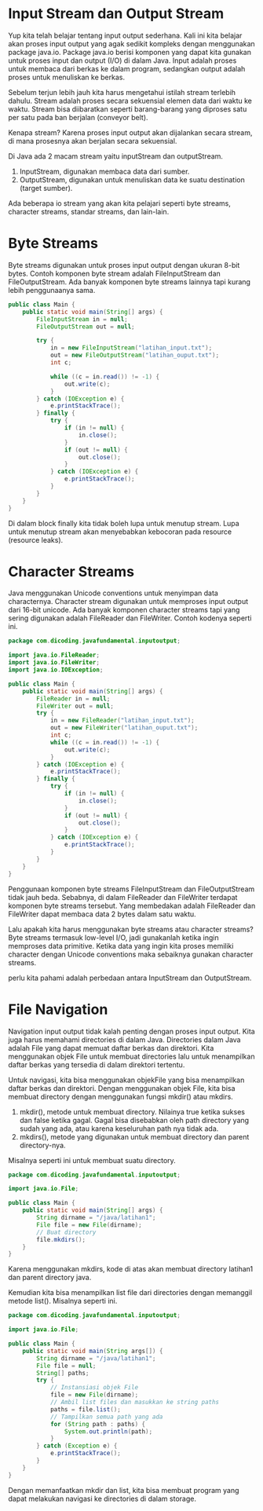 # Input Stream dan Output Stream

Yup kita telah belajar tentang input output sederhana. Kali ini kita belajar akan proses input output yang agak sedikit
kompleks dengan menggunakan package java.io. Package java.io berisi komponen yang dapat kita gunakan untuk proses input
dan output (I/O) di dalam Java. Input adalah proses untuk membaca dari berkas ke dalam program, sedangkan output adalah
proses untuk menuliskan ke berkas.

Sebelum terjun lebih jauh kita harus mengetahui istilah stream terlebih dahulu. Stream adalah proses secara sekuensial
elemen data dari waktu ke waktu. Stream bisa diibaratkan seperti barang-barang yang diproses satu per satu pada ban
berjalan (conveyor belt).

Kenapa stream? Karena proses input output akan dijalankan secara stream, di mana prosesnya akan berjalan secara
sekuensial.

Di Java ada 2 macam stream yaitu inputStream dan outputStream.

1. InputStream, digunakan membaca data dari sumber.
2. OutputStream, digunakan untuk menuliskan data ke suatu destination (target sumber).

Ada beberapa io stream yang akan kita pelajari seperti byte streams, character streams, standar streams, dan lain-lain.

# Byte Streams

Byte streams digunakan untuk proses input output dengan ukuran 8-bit bytes. Contoh komponen byte stream adalah
FileInputStream dan FileOutputStream. Ada banyak komponen byte streams lainnya tapi kurang lebih penggunaanya sama.

```java
public class Main {
    public static void main(String[] args) {
        FileInputStream in = null;
        FileOutputStream out = null;

        try {
            in = new FileInputStream("latihan_input.txt");
            out = new FileOutputStream("latihan_ouput.txt");
            int c;

            while ((c = in.read()) != -1) {
                out.write(c);
            }
        } catch (IOException e) {
            e.printStackTrace();
        } finally {
            try {
                if (in != null) {
                    in.close();
                }
                if (out != null) {
                    out.close();
                }
            } catch (IOException e) {
                e.printStackTrace();
            }
        }
    }
}
```

Di dalam block finally kita tidak boleh lupa untuk menutup stream. Lupa untuk menutup stream akan menyebabkan kebocoran
pada resource (resource leaks).

# Character Streams

Java menggunakan Unicode conventions untuk menyimpan data characternya. Character stream digunakan untuk memproses input
output dari 16-bit unicode. Ada banyak komponen character streams tapi yang sering digunakan adalah FileReader dan
FileWriter. Contoh kodenya seperti ini.

```java
package com.dicoding.javafundamental.inputoutput;

import java.io.FileReader;
import java.io.FileWriter;
import java.io.IOException;

public class Main {
    public static void main(String[] args) {
        FileReader in = null;
        FileWriter out = null;
        try {
            in = new FileReader("latihan_input.txt");
            out = new FileWriter("latihan_ouput.txt");
            int c;
            while ((c = in.read()) != -1) {
                out.write(c);
            }
        } catch (IOException e) {
            e.printStackTrace();
        } finally {
            try {
                if (in != null) {
                    in.close();
                }
                if (out != null) {
                    out.close();
                }
            } catch (IOException e) {
                e.printStackTrace();
            }
        }
    }
}

```

Penggunaan komponen byte streams FileInputStream dan FileOutputStream tidak jauh beda. Sebabnya, di dalam FileReader dan
FileWriter terdapat komponen byte streams tersebut. Yang membedakan adalah FileReader dan FileWriter dapat membaca data
2 bytes dalam satu waktu.

Lalu apakah kita harus menggunakan byte streams atau character streams? Byte streams termasuk low-level I/O, jadi
gunakanlah ketika ingin memproses data primitive. Ketika data yang ingin kita proses memiliki character dengan Unicode
conventions maka sebaiknya gunakan character streams.

perlu kita pahami adalah perbedaan antara InputStream dan OutputStream.

# File Navigation

Navigation input output tidak kalah penting dengan proses input output. Kita juga harus memahami directories di dalam
Java. Directories dalam Java adalah File yang dapat memuat daftar berkas dan direktori. Kita menggunakan objek File
untuk membuat directories lalu untuk menampilkan daftar berkas yang tersedia di dalam direktori tertentu.

Untuk navigasi, kita bisa menggunakan objekFile yang bisa menampilkan daftar berkas dan direktori. Dengan menggunakan
objek File, kita bisa membuat directory dengan menggunakan fungsi mkdir() atau mkdirs.

1. mkdir(), metode untuk membuat directory. Nilainya true ketika sukses dan false ketika gagal. Gagal bisa disebabkan
   oleh path directory yang sudah yang ada, atau karena keseluruhan path nya tidak ada.
2. mkdirs(), metode yang digunakan untuk membuat directory dan parent directory-nya.

Misalnya seperti ini untuk membuat suatu directory.

```java
package com.dicoding.javafundamental.inputoutput;

import java.io.File;

public class Main {
    public static void main(String[] args) {
        String dirname = "/java/latihan1";
        File file = new File(dirname);
        // Buat directory
        file.mkdirs();
    }
}
```

Karena menggunakan mkdirs, kode di atas akan membuat directory latihan1 dan parent directory java.

Kemudian kita bisa menampilkan list file dari directories dengan memanggil metode list(). Misalnya seperti ini.

```java
package com.dicoding.javafundamental.inputoutput;

import java.io.File;

public class Main {
    public static void main(String args[]) {
        String dirname = "/java/latihan1";
        File file = null;
        String[] paths;
        try {
            // Instansiasi objek File
            file = new File(dirname);
            // Ambil list files dan masukkan ke string paths
            paths = file.list();
            // Tampilkan semua path yang ada
            for (String path : paths) {
                System.out.println(path);
            }
        } catch (Exception e) {
            e.printStackTrace();
        }
    }
}
```

Dengan memanfaatkan mkdir dan list, kita bisa membuat program yang dapat melakukan navigasi ke directories di dalam
storage.
